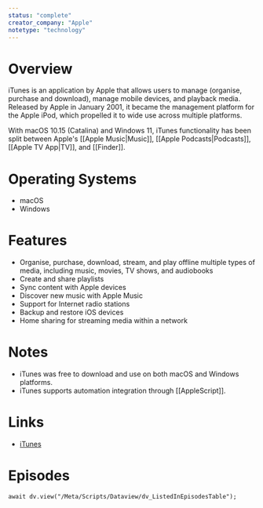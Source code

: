 ```yaml
---
status: "complete"
creator_company: "Apple"
notetype: "technology"
---
```


# Overview
iTunes is an application by Apple that allows users to manage (organise, purchase and download), manage mobile devices, and playback media. Released by Apple in January 2001, it became the management platform for the Apple iPod, which propelled it to wide use across multiple platforms.

With macOS 10.15 (Catalina) and Windows 11, iTunes functionality has been split between Apple's [[Apple Music|Music]], [[Apple Podcasts|Podcasts]], [[Apple TV App|TV]], and [[Finder]].

# Operating Systems
- macOS
- Windows

# Features
- Organise, purchase, download, stream, and play offline multiple types of media, including music, movies, TV shows, and audiobooks
- Create and share playlists
- Sync content with Apple devices
- Discover new music with Apple Music
- Support for Internet radio stations
- Backup and restore iOS devices
- Home sharing for streaming media within a network

# Notes
- iTunes was free to download and use on both macOS and Windows platforms.
- iTunes supports automation integration through [[AppleScript]].

# Links
- [iTunes](https://www.apple.com/itunes/)

# Episodes
```dataviewjs
await dv.view("/Meta/Scripts/Dataview/dv_ListedInEpisodesTable");
```
